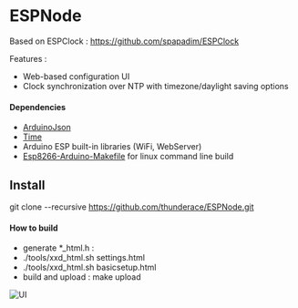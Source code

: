 ESPNode
=========
Based on ESPClock : https://github.com/spapadim/ESPClock

Features :
* Web-based configuration UI
* Clock synchronization over NTP with timezone/daylight saving options

#### Dependencies
* [ArduinoJson](https://github.com/bblanchon/ArduinoJson)
* [Time](https://github.com/PaulStoffregen/Time)
* Arduino ESP built-in libraries (WiFi, WebServer)
* [Esp8266-Arduino-Makefile](https://github.com/thunderace/Esp8266-Arduino-Makefile) for linux command line build

## Install
git clone --recursive https://github.com/thunderace/ESPNode.git

#### How to build
* generate *_html.h : 
*   ./tools/xxd_html.sh settings.html
*   ./tools/xxd_html.sh basicsetup.html
* build and upload : make upload
 

![UI](https://github.com/thunderace/ESPNode/screenshots/ESPNode.png)


 

